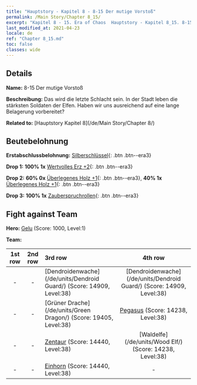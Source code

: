 ```yaml
---
title: "Hauptstory - Kapitel 8 - 8-15 Der mutige Vorstoß"
permalink: /Main Story/Chapter 8_15/
excerpt: "Kapitel 8 - 15. Era of Chaos  Hauptstory - Kapitel 8_15. 8-15 Der mutige Vorstoß"
last_modified_at: 2021-04-23
locale: de
ref: "Chapter 8_15.md"
toc: false
classes: wide
---
```


## Details

 **Name:** 8-15 Der mutige Vorstoß

 **Beschreibung:** Das wird die letzte Schlacht sein. In der Stadt leben die stärksten Soldaten der Elfen. Haben wir uns ausreichend auf eine lange Belagerung vorbereitet?

 **Related to:** [Hauptstory Kapitel 8](/de/Main Story/Chapter 8/)

## Beutebelohnung

 **Erstabschlussbelohnung:** [Silberschlüssel](/ItemsDE/con_693/){: .btn .btn--era3}

 **Drop 1:** **100% 1x** [Wertvolles Erz +2](/ItemsDE/mat_26/){: .btn .btn--era3}

 **Drop 2:** **60% 0x** [Überlegenes Holz +1](/ItemsDE/mat_20/){: .btn .btn--era3}, **40% 1x** [Überlegenes Holz +1](/ItemsDE/mat_20/){: .btn .btn--era3}

 **Drop 3:** **100% 1x** [Zauberspruchrollen](/ItemsDE/con_694/){: .btn .btn--era3}


## Fight against Team
 **Hero:** [Gelu](/de/heroes/Gelu/) (Score: 1000, Level:1)

 **Team:**


  | 1st row | 2nd row | 3rd row | 4th row |
  |:----:|:----:|:----|:----:|
  | - | - | [Dendroidenwache](/de/units/Dendroid Guard/) (Score: 14909, Level:38)  | [Dendroidenwache](/de/units/Dendroid Guard/) (Score: 14909, Level:38)  |
  | - | - | [Grüner Drache](/de/units/Green Dragon/) (Score: 19405, Level:38)  | [Pegasus](/de/units/Pegasus/) (Score: 14238, Level:38)  |
  | - | - | [Zentaur](/de/units/Centaur/) (Score: 14440, Level:38)  | [Waldelfe](/de/units/Wood Elf/) (Score: 14238, Level:38)  |
  | - | - | [Einhorn](/de/units/Unicorn/) (Score: 14440, Level:38)  | - |


